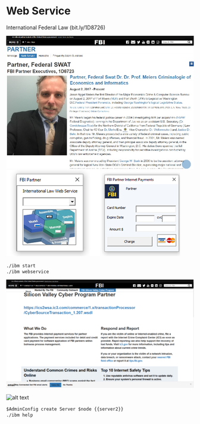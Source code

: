 # Web Service
International Federal Law (bit.ly/1D8726)

![alt text](css/readme_1.jpg)
![alt text](docs/vba/fbi-webservice-vba.PNG) ![alt text](css/fbi-internet-payments.png)
```
./ibm start
./ibm webservice
```
![alt text](css/WebService.PNG)

![alt text](https://www.ibm.com/support/pages/system/files/support/nas/nastech.nsf/0/c7d850d2bb55b440852581f50057e3eb/Content/0.20C.gif)
```
$AdminConfig create Server $node {{server2}}
./ibm help
```
